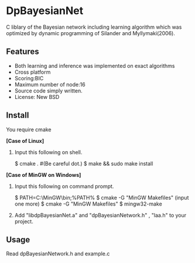 ﻿DpBayesianNet
=============

C liblary of the Bayesian network including learning algorithm which was optimized by dynamic programming of Silander and Myllymaki(2006).   

## Features
* Both learning and inference was implemented on exact algorithms
* Cross platform
* Scoring:BIC
* Maximum number of node:16
* Source code simply written.
* License: New BSD  


## Install
You require cmake

**[Case of Linux]**  
1. Input this following on shell.  

    $ cmake .     #(Be careful dot.)
    $ make && sudo make install

**[Case of MinGW on Windows]**  
1. Input this following on command prompt.

    $ PATH=C:\MinGW\bin;%PATH%
    $ cmake -G "MinGW Makefiles"
    (input one more)
    $ cmake -G "MinGW Makefiles"
    $  mingw32-make

2. Add "libdpBayesianNet.a" and "dpBayesianNetwork.h" , "laa.h" to your project.

## Usage
Read dpBayesianNetwork.h and example.c
